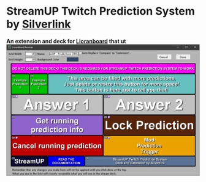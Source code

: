 # StreamUP Twitch Prediction System by [Silverlink](https://twitch.tv/silverlink)
**An extension and deck for [Lioranboard](https://obsproject.com/forum/resources/lioranboard-stream-deck-animator.862/) that ut**
![](https://raw.githubusercontent.com/XSilverlink/LB-ReadMe-Files/main/StreamUP%20Twitch%20Prediction%20System/images/LioranBoard_Receiver_GUmc3k2112.png)

<!--stackedit_data:
eyJoaXN0b3J5IjpbLTE5Mzc1Nzk3OCwtMTA2Mzc2NzUwNiwtOT
Q1MDAwOTQ0XX0=
-->